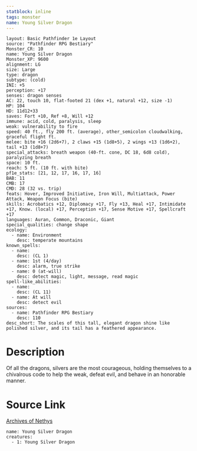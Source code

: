```yaml
---
statblock: inline
tags: monster
name: Young Silver Dragon
---
```

```statblock
layout: Basic Pathfinder 1e Layout
source: "Pathfinder RPG Bestiary"
Monster_CR: 10
name: Young Silver Dragon
Monster_XP: 9600
alignment: LG
size: Large
type: dragon
subtype: (cold)
INI: +5
perception: +17
senses: dragon senses
AC: 22, touch 10, flat-footed 21 (dex +1, natural +12, size -1)
HP: 104
HD: 11d12+33
saves: Fort +10, Ref +8, Will +12
immune: acid, cold, paralysis, sleep
weak: vulnerability to fire
speed: 40 ft., fly 200 ft. (average), other_semicolon cloudwalking, graceful flight ft.
melee: bite +16 (2d6+7), 2 claws +15 (1d8+5), 2 wings +13 (1d6+2), tail +13 (1d8+7)
special_attacks: breath weapon (40-ft. cone, DC 18, 6d8 cold), paralyzing breath
space: 10 ft.
reach: 5 ft. (10 ft. with bite)
pf1e_stats: [21, 12, 17, 16, 17, 16]
BAB: 11
CMB: 17
CMD: 28 (32 vs. trip)
feats: Hover, Improved Initiative, Iron Will, Multiattack, Power Attack, Weapon Focus (bite)
skills: Acrobatics +12, Diplomacy +17, Fly +13, Heal +17, Intimidate +17, Know. (local) +17, Perception +17, Sense Motive +17, Spellcraft +17
languages: Auran, Common, Draconic, Giant
special_qualities: change shape
ecology:
  - name: Environment
    desc: temperate mountains
known_spells:
  - name:
    desc: (CL 1)
  - name: 1st (4/day)
    desc: alarm, true strike
  - name: 0 (at-will)
    desc: detect magic, light, message, read magic
spell-like_abilities:
  - name:
    desc: (CL 11)
  - name: At will
    desc: detect evil
sources:
  - name: Pathfinder RPG Bestiary
    desc: 110
desc_short: The scales of this tall, elegant dragon shine like polished silver, and its tail has a feathered appearance.
```
# Description
Of all the dragons, silvers are the most courageous, holding themselves to a chivalrous code to help the weak, defeat evil, and behave in an honorable manner.
# Source Link
[Archives of Nethys](https://aonprd.com/MonsterDisplay.aspx?ItemName=Young%20Silver%20Dragon)
```encounter-table
name: Young Silver Dragon
creatures:
  - 1: Young Silver Dragon
```
